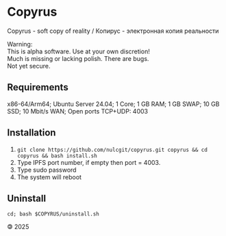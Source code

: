 # Copyrus

Copyrus - soft copy of reality / Копирус - электронная копия реальности

Warning:  
This is alpha software. Use at your own discretion!  
Much is missing or lacking polish. There are bugs.  
Not yet secure.  

## Requirements

x86-64/Arm64; Ubuntu Server 24.04; 1 Core; 1 GB RAM; 1 GB SWAP; 10 GB SSD; 10 Mbit/s WAN; Open ports TCP+UDP: 4003

## Installation

1. `git clone https://github.com/nulcgit/copyrus.git copyrus && cd copyrus && bash install.sh`
2. Type IPFS port number, if empty then port = 4003.
3. Type sudo password
4. The system will reboot

## Uninstall

`cd; bash $COPYRUS/uninstall.sh`

🄯 2025
